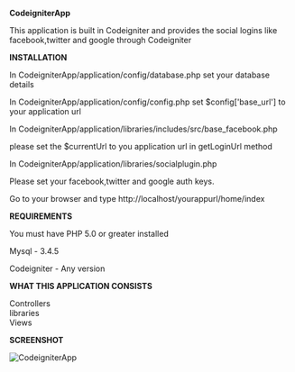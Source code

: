 <b>CodeigniterApp</b>

This application is built in Codeigniter and provides the social logins like facebook,twitter and google through Codeigniter



<b>INSTALLATION</b>

In CodeigniterApp/application/config/database.php set your database details

In CodeigniterApp/application/config/config.php set $config['base_url'] to your application url

In CodeigniterApp/application/libraries/includes/src/base_facebook.php  

please set the $currentUrl to you application url in getLoginUrl method

In CodeigniterApp/application/libraries/socialplugin.php

Please set your facebook,twitter and google auth keys.

Go to your browser and type http://localhost/yourappurl/home/index


<b>REQUIREMENTS</b>

You must have PHP 5.0 or greater installed

Mysql - 3.4.5
 
Codeigniter - Any version



<b>WHAT THIS APPLICATION CONSISTS </b>

Controllers<br/>
libraries<br />
Views<br/>


<b>SCREENSHOT</b>

<img style="max-width:100%;" src="https://github.com/kanchana-nyros/Social-connect-through-Codeigniter/raw/master/screenshots/CodeigniterApp.png" alt="CodeigniterApp" title="CodeigniterApp">
